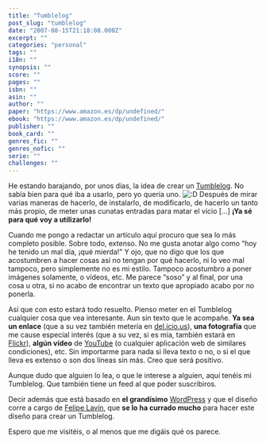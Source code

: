 ```yaml
---
title: "Tumblelog"
post_slug: "tumblelog"
date: "2007-08-15T21:18:08.000Z"
excerpt: ""
categories: "personal"
tags: ""
i18n: ""
synopsis: ""
score: ""
pages: ""
isbn: ""
asin: ""
author: ""
paper: "https://www.amazon.es/dp/undefined/"
ebook: "https://www.amazon.es/dp/undefined/"
publisher: ""
book_card: ""
genres_fic: ""
genres_nofic: ""
serie: ""
challenges: ""
---
```


He estando barajando, por unos días, la idea de crear un [Tumblelog](http://es.wikipedia.org/wiki/Tumblelog). No sabía bien para qué iba a usarlo, pero yo quería uno. ![:D](http://fjp.es/wp-includes/images/smilies/icon_biggrin.gif) Después de mirar varias maneras de hacerlo, de instalarlo, de modificarlo, de hacerlo un tanto más propio, de meter unas cunatas entradas para matar el vicio \[...\] **¡Ya sé para qué voy a utilizarlo!**

Cuando me pongo a redactar un artículo aquí procuro que sea lo más completo posible. Sobre todo, extenso. No me gusta anotar algo como “hoy he tenido un mal día, ¡qué mierda!” Y ojo, que no digo que los que acostumbren a hacer cosas así no tengan por qué hacerlo, ni lo veo mal tampoco, pero simplemente no es mi estilo. Tampoco acostumbro a poner imágenes solamente, o vídeos, etc. Me parece “soso” y al final, por una cosa u otra, si no acabo de encontrar un texto que apropiado acabo por no ponerla.

Así que con esto estará todo resuelto. Pienso meter en el Tumblelog cualquier cosa que vea interesante. Aun sin texto que le acompañe. **Ya sea un enlace** (que a su vez también metería en [del.icio.us](http://del.icio.us/Javi)), **una fotografía** que me cause especial interés (que a su vez, si es mía, también estará en [Flickr](http://flickr.com/photos/wizard_/)), **algún vídeo** de [YouTube](http://es.youtube.com/) (o cualquier aplicación web de similares condiciones), etc. Sin importarme para nada si lleva texto o no, o si el que lleva es extenso o son dos líneas sin más. Creo que será positivo.

Aunque dudo que alguien lo lea, o que le interese a alguien, aquí tenéis mi Tumblelog. Que también tiene un feed al que poder suscribiros.

Decir además que está basado en **el grandísimo** [WordPress](http://wordpress.org) y que el diseño corre a cargo de [Felipe Lavín](http://yukei.net), que **se lo ha currado mucho** para hacer este diseño para crear un Tumblelog.

Espero que me visitéis, o al menos que me digáis qué os parece.
